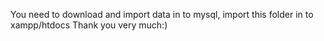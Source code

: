 You need to download and import data in to mysql, import this folder in to xampp/htdocs
Thank you very much:)
